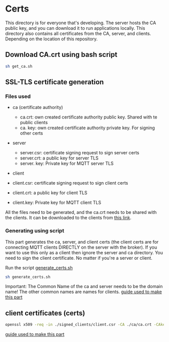 # Certs

This directory is for everyone that's developing.
The server hosts the CA public key, and you can download it to run applications locally.
This directory also contains all certificates from the CA, server, and clients. Depending on the location of this repository.

## Download CA.crt using bash script

```sh
sh get_ca.sh
```

## SSL-TLS certificate generation

### Files used

- ca (certificate authority)
  - ca.crt: own created certificate authority public key. Shared with te public clients
  - ca. key: own created certificate authority private key. For signing other certs

- server
  - server.csr: certificate signing request to sign server certs
  - server.crt: a public key for server TLS
  - server. key: Private key for MQTT server TLS

- client
 - client.csr: certificate signing request to sign client certs
 - client.crt: a public key for client TLS
 - client.key: Private key for MQTT client TLS

All the files need to be generated, and the ca.crt needs to be shared with the clients.
It can be downloaded to the clients from [this link](https://lannootree.devbitapp.be/ca.crt).

### Generating using script

This part generates the ca, server, and client certs (the client certs are for connecting MQTT clients DIRECTLY on the server with the broker).
If you want to use this only as a client then ignore the server and ca directory.
You need to sign the client certificate. No matter if you're a server or client.

Run the script [generate_certs.sh](generate_certs.sh)

```bash
sh generate_certs.sh
```

Important: The Common Name of the ca and server needs to be the domain name! The other common names are names for clients.
[guide used to make this part](http://www.steves-internet-guide.com/mosquitto-tls/)

## client certificates (certs)

```bash
openssl x509 -req -in ./signed_clients/client.csr -CA ./ca/ca.crt -CAkey ./ca/ca.key -CAcreateserial -out ./signed_clients/client.crt -days 3650
```

[guide used to make this part](http://www.steves-internet-guide.com/creating-and-using-client-certificates-with-mqtt-and-mosquitto/)
